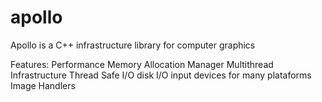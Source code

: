 # apollo
Apollo is a C++ infrastructure library for computer graphics

Features:
Performance
Memory Allocation Manager
Multithread Infrastructure
Thread Safe
I/O disk
I/O input devices for many plataforms
Image Handlers
